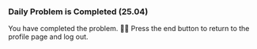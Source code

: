 ### Daily Problem is Completed (25.04)

You have completed the problem. 👏🏻
Press the end button to return to the profile page and log out.